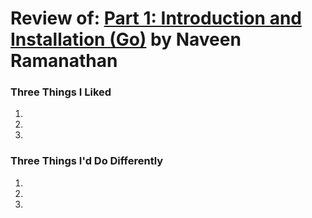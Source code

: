 # Review of: [Part 1: Introduction and Installation (Go)](https://golangbot.com/golang-tutorial-part-1-introduction-and-installation/) by Naveen Ramanathan

### Three Things I Liked

1.

2.

3.

### Three Things I'd Do Differently

1.

2.

3.

